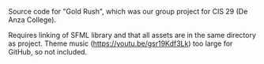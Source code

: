 Source code for "Gold Rush", which was our group project for CIS 29 (De Anza College).

Requires linking of SFML library and that all assets are in the same directory as project.
Theme music (https://youtu.be/gsr19Kdf3Lk) too large for GitHub, so not included.
